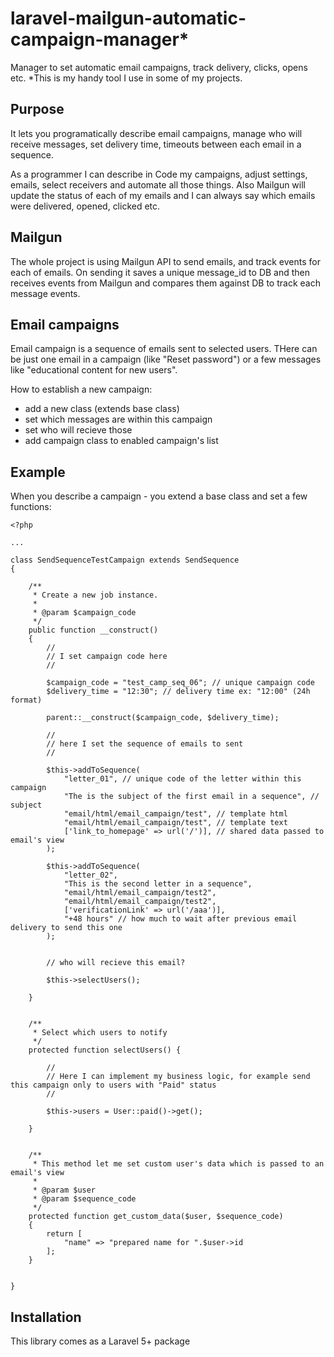 # laravel-mailgun-automatic-campaign-manager*
Manager to set automatic email campaigns, track delivery, clicks, opens etc.
*This is my handy tool I use in some of my projects.

## Purpose
It lets you programatically describe email campaigns, manage who will receive messages, set delivery time, 
timeouts between each email in a sequence.

As a programmer I can describe in Code my campaigns, adjust settings, emails, select receivers and automate all those things.
Also Mailgun will update the status of each of my emails and I can always say which emails were delivered, opened, clicked etc.

## Mailgun
The whole project is using Mailgun API to send emails, and track events for each of emails.
On sending it saves a unique message_id to DB and then receives events from Mailgun and compares them against DB to track each message events.

## Email campaigns
Email campaign is a sequence of emails sent to selected users. THere can be just one email in a campaign (like "Reset password") or 
a few messages like "educational content for new users".

How to establish a new campaign:

- add a new class (extends base class)
- set which messages are within this campaign
- set who will recieve those
- add campaign class to enabled campaign's list 

## Example
When you describe a campaign - you extend a base class and set a few functions:
```
<?php

...

class SendSequenceTestCampaign extends SendSequence
{

	/**
	 * Create a new job instance.
	 *
	 * @param $campaign_code
	 */
	public function __construct()
	{
		//
		// I set campaign code here
        //
        
		$campaign_code = "test_camp_seq_06"; // unique campaign code
		$delivery_time = "12:30"; // delivery time ex: "12:00" (24h format)

		parent::__construct($campaign_code, $delivery_time);

        //
		// here I set the sequence of emails to sent
        //
        
		$this->addToSequence(
			"letter_01", // unique code of the letter within this campaign
			"The is the subject of the first email in a sequence", // subject
			"email/html/email_campaign/test", // template html
			"email/html/email_campaign/test", // template text
			['link_to_homepage' => url('/')], // shared data passed to email's view
		);

		$this->addToSequence(
			"letter_02",
			"This is the second letter in a sequence",
			"email/html/email_campaign/test2",
			"email/html/email_campaign/test2",
			['verificationLink' => url('/aaa')],
			"+48 hours" // how much to wait after previous email delivery to send this one
		);


		// who will recieve this email?

		$this->selectUsers();

	}


	/**
	 * Select which users to notify
	 */
	protected function selectUsers() {

        //
		// Here I can implement my business logic, for example send this campaign only to users with "Paid" status
		//

		$this->users = User::paid()->get();

	}


	/**
	 * This method let me set custom user's data which is passed to an email's view
	 * 
	 * @param $user
	 * @param $sequence_code
	 */
	protected function get_custom_data($user, $sequence_code)
	{
		return [
			"name" => "prepared name for ".$user->id
		];
	}


}

```



## Installation
This library comes as a Laravel 5+ package

  

